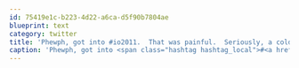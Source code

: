 ```yaml
---
id: 75419e1c-b223-4d22-a6ca-d5f90b7804ae
blueprint: text
category: twitter
title: 'Phewph, got into #io2011.  That was painful.  Seriously, a cold fusion registration site? Hope the conference is worth it.'
caption: 'Phewph, got into <span class="hashtag hashtag_local">#<a href="http://tweettemp.darylchymko.ca/?tag=io2011">io2011</a>.  That was painful.  Seriously, a cold fusion registration site? Hope the conference is worth it.'
---
```


